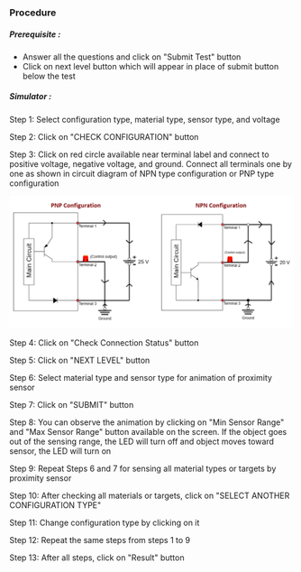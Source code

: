 ### Procedure

##### Prerequisite : 
- Answer all the questions and click on "Submit Test" button
- Click on next level button which will appear in place of submit button below the test

##### Simulator :
Step 1: Select configuration type, material type, sensor type, and voltage

Step 2: Click on "CHECK CONFIGURATION" button

Step 3: Click on red circle available near terminal label and connect to positive voltage, negative voltage, and ground.
Connect all terminals one by one as shown in circuit diagram of NPN type configuration or PNP type configuration

![1](images/figure6.png)

Step 4: Click on "Check Connection Status" button

Step 5: Click on "NEXT LEVEL" button

Step 6: Select material type and sensor type for animation of proximity sensor

Step 7: Click on "SUBMIT" button

Step 8: You can observe the animation by clicking on "Min Sensor Range" and "Max Sensor Range" button available on the screen. If the object goes out of the sensing range, the LED will turn off and object moves toward sensor, the LED will turn on

Step 9: Repeat Steps 6 and 7 for sensing all material types or targets by proximity sensor

Step 10: After checking all materials or targets, click on "SELECT ANOTHER CONFIGURATION TYPE"

Step 11: Change configuration type by clicking on it

Step 12: Repeat the same steps from steps 1 to 9

Step 13: After all steps, click on "Result" button